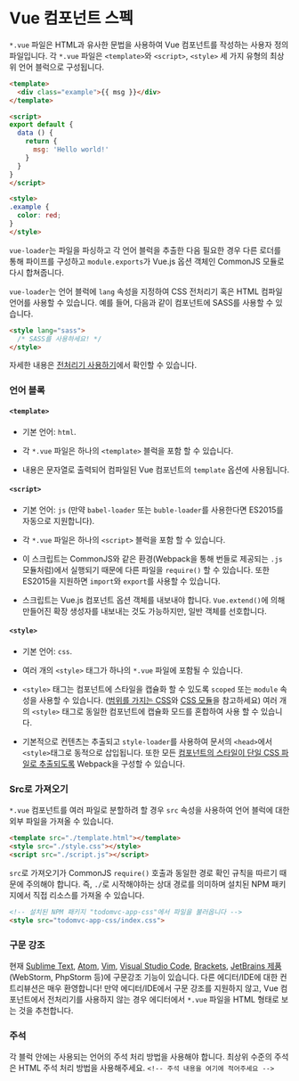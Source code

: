 # Vue 컴포넌트 스펙

`*.vue` 파일은 HTML과 유사한 문법을 사용하여 Vue 컴포넌트를 작성하는 사용자 정의 파일입니다. 각 `*.vue` 파일은 `<template>`와 `<script>`, `<style>` 세 가지 유형의 최상위 언어 블럭으로 구성됩니다.

``` html
<template>
  <div class="example">{{ msg }}</div>
</template>

<script>
export default {
  data () {
    return {
      msg: 'Hello world!'
    }
  }
}
</script>

<style>
.example {
  color: red;
}
</style>
```

`vue-loader`는 파일을 파싱하고 각 언어 블럭을 추출한 다음 필요한 경우 다른 로더를 통해 파이프를 구성하고 `module.exports`가 Vue.js 옵션 객체인 CommonJS 모듈로 다시 합쳐줍니다.

`vue-loader`는 언어 블럭에 `lang` 속성을 지정하여 CSS 전처리기 혹은 HTML 컴파일 언어를 사용할 수 있습니다. 예를 들어, 다음과 같이 컴포넌트에 SASS를 사용할 수 있습니다.

``` html
<style lang="sass">
  /* SASS를 사용하세요! */
</style>
```

자세한 내용은 [전처리기 사용하기](../configurations/pre-processors.md)에서 확인할 수 있습니다.

### 언어 블록

#### `<template>`

- 기본 언어: `html`.

- 각 `*.vue` 파일은 하나의 `<template>` 블럭을 포함 할 수 있습니다.

- 내용은 문자열로 출력되어 컴파일된 Vue 컴포넌트의 `template` 옵션에 사용됩니다.

#### `<script>`

- 기본 언어: `js` (만약 `babel-loader` 또는 `buble-loader`를 사용한다면 ES2015를 자동으로 지원합니다).

- 각 `*.vue` 파일은 하나의 `<script>` 블럭을 포함 할 수 있습니다.

- 이 스크립트는 CommonJS와 같은 환경(Webpack을 통해 번들로 제공되는 `.js` 모듈처럼)에서 실행되기 때문에 다른 파일을 `require()` 할 수 있습니다. 또한 ES2015을 지원하면 `import`와 `export`를 사용할 수 있습니다.

- 스크립트는 Vue.js 컴포넌트 옵션 객체를 내보내야 합니다. `Vue.extend()`에 의해 만들어진 확장 생성자를 내보내는 것도 가능하지만, 일반 객체를 선호합니다.

#### `<style>`

- 기본 언어: `css`.

- 여러 개의 `<style>` 태그가 하나의 `*.vue` 파일에 포함될 수 있습니다.

- `<style>` 태그는 컴포넌트에 스타일을 캡슐화 할 수 있도록 `scoped` 또는 `module` 속성을 사용할 수 있습니다. ([범위를 가지는 CSS](../features/scoped-css.md)와 [CSS 모듈](../features/css-modules.md)을 참고하세요)  여러 개의 `<style>` 태그로 동일한 컴포넌트에 캡슐화 모드를 혼합하여 사용 할 수 있습니다.

- 기본적으로 컨텐츠는 추출되고 `style-loader`를 사용하여 문서의 `<head>`에서 `<style>`태그로 동적으로 삽입됩니다. 또한 모든 [컴포넌트의 스타일이 단일 CSS 파일로 추출되도록](../configurations/extract-css.md) Webpack을 구성할 수 있습니다.

### Src로 가져오기

`*.vue` 컴포넌트를 여러 파일로 분할하려 할 경우 `src` 속성을 사용하여 언어 블럭에 대한 외부 파일을 가져올 수 있습니다.

``` html
<template src="./template.html"></template>
<style src="./style.css"></style>
<script src="./script.js"></script>
```

`src`로 가져오기가 CommonJS `require()` 호출과 동일한 경로 확인 규칙을 따르기 때문에 주의해야 합니다. 즉, `./`로 시작해야하는 상대 경로를 의미하며 설치된 NPM 패키지에서 직접 리소스를 가져올 수 있습니다.

``` html
<!-- 설치된 NPM 패키지 "todomvc-app-css"에서 파일을 불러옵니다 -->
<style src="todomvc-app-css/index.css">
```

### 구문 강조

현재 [Sublime Text](https://github.com/vuejs/vue-syntax-highlight), [Atom](https://atom.io/packages/language-vue), [Vim](https://github.com/posva/vim-vue), [Visual Studio Code](https://marketplace.visualstudio.com/items/liuji-jim.vue), [Brackets](https://github.com/pandao/brackets-vue), [JetBrains 제품](https://plugins.jetbrains.com/plugin/8057) (WebStorm, PhpStorm 등)에 구문강조 기능이 있습니다. 다른 에디터/IDE에 대한 컨트리뷰션은 매우 환영합니다! 만약 에디터/IDE에서 구문 강조를 지원하지 않고, Vue 컴포넌트에서 전처리기를 사용하지 않는 경우 에디터에서 `*.vue` 파일을 HTML 형태로 보는 것을 추천합니다.

### 주석

각 블럭 안에는 사용되는 언어의 주석 처리 방법을 사용해야 합니다. 최상위 수준의 주석은 HTML 주석 처리 방법을 사용해주세요. `<!-- 주석 내용을 여기에 적어주세요 -->`
